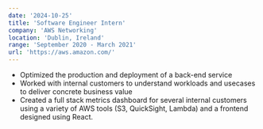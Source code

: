 ```yaml
---
date: '2024-10-25'
title: 'Software Engineer Intern'
company: 'AWS Networking'
location: 'Dublin, Ireland'
range: 'September 2020 - March 2021'
url: 'https://aws.amazon.com/'
---
```


- Optimized the production and deployment of a back-end service
- Worked with internal customers to understand workloads and usecases to deliver concrete business value
- Created a full stack metrics dashboard for several internal customers using a variety of AWS tools (S3, QuickSight, Lambda) and a frontend designed using React.
